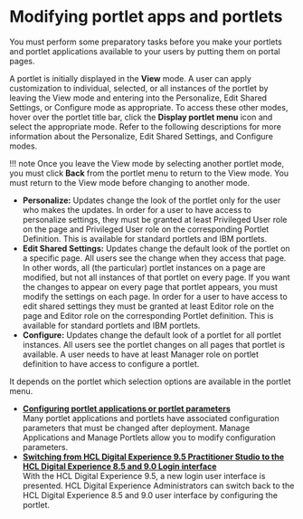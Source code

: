 # Modifying portlet apps and portlets

You must perform some preparatory tasks before you make your portlets and portlet applications available to your users by putting them on portal pages.

A portlet is initially displayed in the **View** mode. A user can apply customization to individual, selected, or all instances of the portlet by leaving the View mode and entering into the Personalize, Edit Shared Settings, or Configure mode as appropriate. To access these other modes, hover over the portlet title bar, click the **Display portlet menu** icon and select the appropriate mode. Refer to the following descriptions for more information about the Personalize, Edit Shared Settings, and Configure modes.

!!! note
    Once you leave the View mode by selecting another portlet mode, you must click **Back** from the portlet menu to return to the View mode. You must return to the View mode before changing to another mode.

-   **Personalize:** Updates change the look of the portlet only for the user who makes the updates. In order for a user to have access to personalize settings, they must be granted at least Privileged User role on the page and Privileged User role on the corresponding Portlet Definition. This is available for standard portlets and IBM portlets.
-   **Edit Shared Settings:** Updates change the default look of the portlet on a specific page. All users see the change when they access that page. In other words, all \(the particular\) portlet instances on a page are modified, but not all instances of that portlet on every page. If you want the changes to appear on every page that portlet appears, you must modify the settings on each page. In order for a user to have access to edit shared settings they must be granted at least Editor role on the page and Editor role on the corresponding Portlet definition. This is available for standard portlets and IBM portlets.
-   **Configure:** Updates change the default look of a portlet for all portlet instances. All users see the portlet changes on all pages that portlet is available. A user needs to have at least Manager role on portlet definition to have access to configure a portlet.

It depends on the portlet which selection options are available in the portlet menu.

-   **[Configuring portlet applications or portlet parameters](portletapps_cfg.md)**  
Many portlet applications and portlets have associated configuration parameters that must be changed after deployment. Manage Applications and Manage Portlets allow you to modify configuration parameters.
-   **[Switching from HCL Digital Experience 9.5 Practitioner Studio to the HCL Digital Experience 8.5 and 9.0 Login interface](portletapps_changelogin.md)**  
With the HCL Digital Experience 9.5, a new login user interface is presented. HCL Digital Experience Administrators can switch back to the HCL Digital Experience 8.5 and 9.0 user interface by configuring the portlet.


